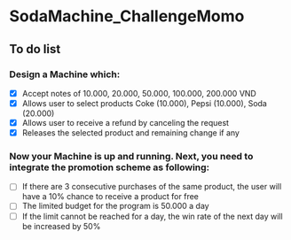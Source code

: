 # SodaMachine_ChallengeMomo

## To do list
### Design a Machine which:
- [x] Accept notes of 10.000, 20.000, 50.000, 100.000, 200.000 VND
- [x] Allows user to select products Coke (10.000), Pepsi (10.000), Soda (20.000)
- [x] Allows user to receive a refund by canceling the request
- [x] Releases the selected product and remaining change if any

### Now your Machine is up and running. Next, you need to integrate the promotion scheme as following:
- [ ] If there are 3 consecutive purchases of the same product, the user will have a 10% chance to receive a product for
  free
- [ ] The limited budget for the program is 50.000 a day
- [ ] If the limit cannot be reached for a day, the win rate of the next day will be increased by 50%
